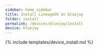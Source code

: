 ```yaml
---
sidebar: home_sidebar
title: Install LineageOS on bluejay
folder: install
permalink: /devices/bluejay/install
device: bluejay
---
```

{% include templates/device_install.md %}
